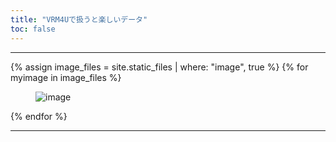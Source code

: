 ```yaml
---
title: "VRM4Uで扱うと楽しいデータ"
toc: false
---
```



----

{% assign image_files = site.static_files | where: "image", true %}
{% for myimage in image_files %}
  <figure class="image">
    <img src="{{ site.baseurl }}{{ myimage.path }}" alt="image" />
  </figure>
{% endfor %}

----
